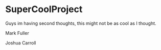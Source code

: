 # SuperCoolProject

Guys im having second thoughts, this might not be as cool as I thought.

Mark Fuller

Joshua Carroll